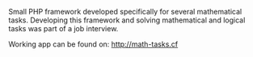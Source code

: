 Small PHP framework developed specifically for several mathematical tasks.
Developing this framework and solving mathematical and logical tasks  was part of a job interview.

Working app can be found on: http://math-tasks.cf


